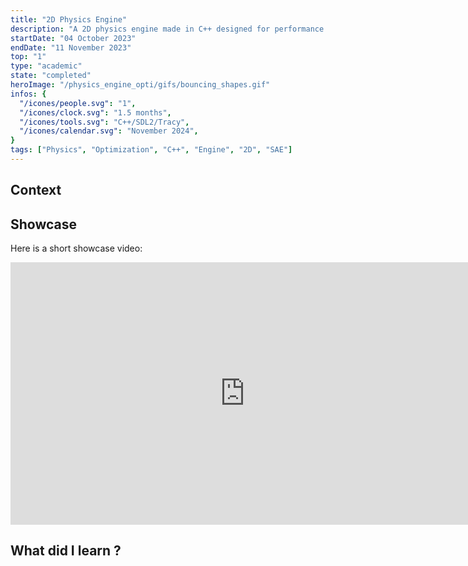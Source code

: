 ```yaml
---
title: "2D Physics Engine"
description: "A 2D physics engine made in C++ designed for performance and realtime safety"
startDate: "04 October 2023"
endDate: "11 November 2023"
top: "1"
type: "academic"
state: "completed"
heroImage: "/physics_engine_opti/gifs/bouncing_shapes.gif"
infos: {
  "/icones/people.svg": "1",
  "/icones/clock.svg": "1.5 months",
  "/icones/tools.svg": "C++/SDL2/Tracy",
  "/icones/calendar.svg": "November 2024",
}
tags: ["Physics", "Optimization", "C++", "Engine", "2D", "SAE"]
---
```


## Context

## Showcase
Here is a short showcase video:
<iframe width="750" height="420" src="https://youtu.be/rNb0OLZd4wg?si=gO30elQLfbVGYJ2M" title="YouTube video player" frameborder="0" allow="accelerometer; autoplay; clipboard-write; encrypted-media; gyroscope; picture-in-picture; web-share" allowfullscreen></iframe>

## What did I learn ?
